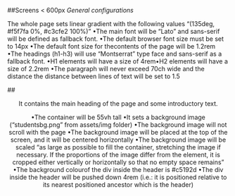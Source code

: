 ##Screens < 600px
*General configurations*

The whole page sets linear gradient with the following values “(135deg, #f5f7fa 0%, #c3cfe2 100%)”
•The main font will be “Lato” and sans-serif will be defined as fallback font.
•The default browser font size must be set to 14px 
•The default font size for thecontents of the page will be 1.2rem 
•The headings (h1-h3) will use “Montserrat” type face and sans-serif as a fallback font.
•H1 elements will have a size of 4rem•H2 elements will have a size of 2.2rem
•The paragraph will never exceed 70ch wide and the distance the distance between lines of text will be set to 1.5


##<header>

It contains the main heading of the page and some introductory text. 

•The container will be 55vh tall
•It sets a background image (“studentsbg.png” from assets/img folder)
•The background image will not scroll with the page
•The background image will be placed at the top of the screen, and it will be centered horizontally
•The background image will be scaled “as large as possible to fill the container, stretching the image if necessary. If the proportions of the image differ from the element, it is cropped either vertically or horizontally so that no empty space remains”
•The background colourof the div inside the header is #c5192d
•The div inside the header will be pushed down 4rem (i.e.: it is positioned relative to its nearest positioned ancestor which is the header)
